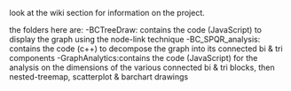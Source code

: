 look at the wiki section for information on the project.

the folders here are:
-BCTreeDraw: contains the code (JavaScript) to display the graph using the node-link technique
-BC_SPQR_analysis: contains the code (c++) to decompose the graph into its connected bi & tri components
-GraphAnalytics:contains the code (JavaScript) for the analysis on the dimensions of the various connected bi & tri blocks, then nested-treemap, scatterplot & barchart drawings
